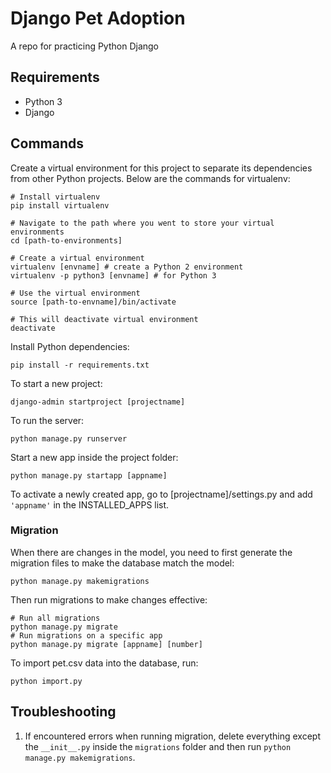 # Django Pet Adoption

A repo for practicing Python Django

## Requirements
- Python 3
- Django

## Commands
Create a virtual environment for this project to separate its dependencies from other Python projects.
Below are the commands for virtualenv:
```
# Install virtualenv
pip install virtualenv

# Navigate to the path where you went to store your virtual environments
cd [path-to-environments]

# Create a virtual environment
virtualenv [envname] # create a Python 2 environment
virtualenv -p python3 [envname] # for Python 3

# Use the virtual environment
source [path-to-envname]/bin/activate

# This will deactivate virtual environment
deactivate
```

Install Python dependencies:
```
pip install -r requirements.txt
```

To start a new project:
```
django-admin startproject [projectname]
```

To run the server:
```
python manage.py runserver
```

Start a new app inside the project folder:
```
python manage.py startapp [appname]
```

To activate a newly created app, go to [projectname]/settings.py and add `'appname'` in the INSTALLED_APPS list.

### Migration
When there are changes in the model, you need to first generate the migration files to make the database match the model:
```
python manage.py makemigrations
```
Then run migrations to make changes effective:
```
# Run all migrations
python manage.py migrate
# Run migrations on a specific app
python manage.py migrate [appname] [number]
```
To import pet.csv data into the database, run:
```
python import.py
```

## Troubleshooting
1. If encountered errors when running migration, delete everything except the `__init__.py` inside the `migrations` folder and then run `python manage.py makemigrations`.

